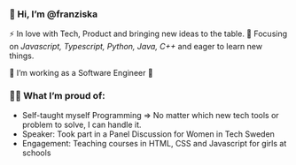 ### 👋 Hi, I’m @franziska
⚡ In love with Tech, Product and bringing new ideas to the table.
👀 Focusing on *Javascript, Typescript, Python, Java, C++* and eager to learn new things.

🌱 I’m working as a Software Engineer 🎉

### 👩‍💻 What I’m proud of: 
- Self-taught myself Programming => No matter which new tech tools or problem to solve, I can handle it.
- Speaker: Took part in a Panel Discussion for Women in Tech Sweden
- Engagement: Teaching courses in HTML, CSS and Javascript for girls at schools

<!---
franziskapendzialek/franziskapendzialek is a ✨ special ✨ repository because its `README.md` (this file) appears on your GitHub profile.
You can click the Preview link to take a look at your changes.
--->
